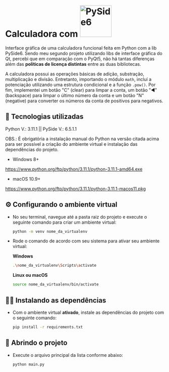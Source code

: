 # Calculadora com <img src="https://www.pythonguis.com/images/libraries/pyside6.png" alt="PySide6" width="100">

Interface gráfica de uma calculadora funcional feita em Python com a lib PySide6. Sendo meu segundo projeto utilizando libs de interface gráfica do Qt, percebi que em comparação com o PyQt5, não há tantas diferenças além das **políticas de licença distintas** entre as duas bibliotecas.

A calculadora possui as operações básicas de adição, substração, multiplicação e divisão. Entretanto, importando o módulo <code>math</code>, incluí a potenciação utilizando uma estrutura condicional e a função <code>.pow()</code>. Por fim, implementei um botão "C" (clear) para limpar a conta, um botão "◀" (backspace) para limpar o último número da conta e um botão "N" (negative) para converter os números da conta de positivos para negativos.

## 🔧 Tecnologias utilizadas
Python V.: 3.11.1 || PySide V.: 6.5.1.1

OBS.: É obrigatória a instalação manual do Python na versão citada acima para ser possível a criação do ambiente virtual e instalação das dependências do projeto.

- Windows 8+

https://www.python.org/ftp/python/3.11.1/python-3.11.1-amd64.exe

- macOS 10.9+

https://www.python.org/ftp/python/3.11.1/python-3.11.1-macos11.pkg

## ⚙️ Configurando o ambiente virtual
* No seu terminal, navegue até a pasta raiz do projeto e execute o seguinte comando para criar um ambiente virtual:

  ```bash
  python -m venv nome_da_virtualenv
  ```

* Rode o comando de acordo com seu sistema para ativar seu ambiente virtual:

  **Windows**
  ```bash
  .\nome_da_virtualenv\Scripts\activate
  ```
  
  **Linux ou macOS**
  ```bash
  source nome_da_virtualenv/bin/activate
  ```

## 🧑‍🔬 Instalando as dependências
* Com o ambiente virtual **ativado**, instale as dependências do projeto com o seguinte comando:
  
  ```bash
  pip install -r requirements.txt
  ```

## 📂 Abrindo o projeto
* Execute o arquivo principal da lista conforme abaixo:

  ```bash
  python main.py
  ```
